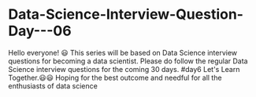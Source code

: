 # Data-Science-Interview-Question-Day---06
Hello everyone! 😃 This series will be based on Data Science interview questions for becoming a data scientist. Please do follow the regular Data Science interview questions for the coming 30 days. #day6 Let's Learn Together.😃😃 Hoping for the best outcome and needful for all the enthusiasts of data science
